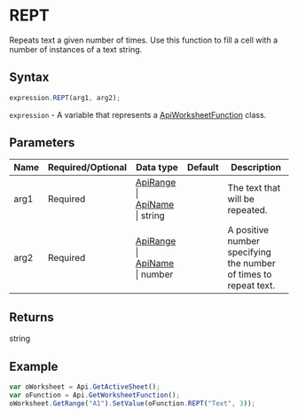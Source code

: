 # REPT

Repeats text a given number of times. Use this function to fill a cell with a number of instances of a text string.

## Syntax

```javascript
expression.REPT(arg1, arg2);
```

`expression` - A variable that represents a [ApiWorksheetFunction](../ApiWorksheetFunction.md) class.

## Parameters

| **Name** | **Required/Optional** | **Data type** | **Default** | **Description** |
| ------------- | ------------- | ------------- | ------------- | ------------- |
| arg1 | Required | [ApiRange](../../ApiRange/ApiRange.md) \| [ApiName](../../ApiName/ApiName.md) \| string |  | The text that will be repeated. |
| arg2 | Required | [ApiRange](../../ApiRange/ApiRange.md) \| [ApiName](../../ApiName/ApiName.md) \| number |  | A positive number specifying the number of times to repeat text. |

## Returns

string

## Example



```javascript editor-xlsx
var oWorksheet = Api.GetActiveSheet();
var oFunction = Api.GetWorksheetFunction();
oWorksheet.GetRange("A1").SetValue(oFunction.REPT("Text", 3));
```
